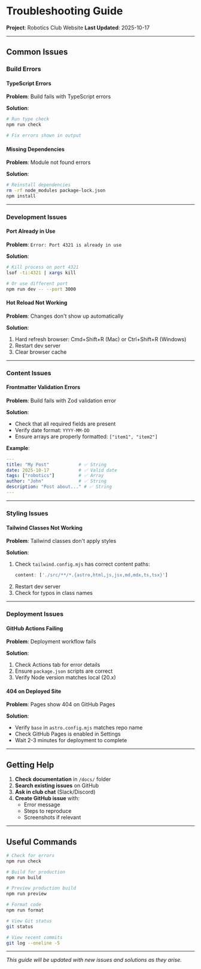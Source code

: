 # Troubleshooting Guide

**Project**: Robotics Club Website
**Last Updated**: 2025-10-17

---

## Common Issues

### Build Errors

#### TypeScript Errors

**Problem**: Build fails with TypeScript errors

**Solution**:
```bash
# Run type check
npm run check

# Fix errors shown in output
```

#### Missing Dependencies

**Problem**: Module not found errors

**Solution**:
```bash
# Reinstall dependencies
rm -rf node_modules package-lock.json
npm install
```

---

### Development Issues

#### Port Already in Use

**Problem**: `Error: Port 4321 is already in use`

**Solution**:
```bash
# Kill process on port 4321
lsof -ti:4321 | xargs kill

# Or use different port
npm run dev -- --port 3000
```

#### Hot Reload Not Working

**Problem**: Changes don't show up automatically

**Solution**:
1. Hard refresh browser: Cmd+Shift+R (Mac) or Ctrl+Shift+R (Windows)
2. Restart dev server
3. Clear browser cache

---

### Content Issues

#### Frontmatter Validation Errors

**Problem**: Build fails with Zod validation error

**Solution**:
- Check that all required fields are present
- Verify date format: `YYYY-MM-DD`
- Ensure arrays are properly formatted: `["item1", "item2"]`

**Example**:
```yaml
---
title: "My Post"           # ✅ String
date: 2025-10-17           # ✅ Valid date
tags: ["robotics"]         # ✅ Array
author: "John"             # ✅ String
description: "Post about..." # ✅ String
---
```

---

### Styling Issues

#### Tailwind Classes Not Working

**Problem**: Tailwind classes don't apply styles

**Solution**:
1. Check `tailwind.config.mjs` has correct content paths:
   ```javascript
   content: ['./src/**/*.{astro,html,js,jsx,md,mdx,ts,tsx}']
   ```
2. Restart dev server
3. Check for typos in class names

---

### Deployment Issues

#### GitHub Actions Failing

**Problem**: Deployment workflow fails

**Solution**:
1. Check Actions tab for error details
2. Ensure `package.json` scripts are correct
3. Verify Node version matches local (20.x)

#### 404 on Deployed Site

**Problem**: Pages show 404 on GitHub Pages

**Solution**:
- Verify `base` in `astro.config.mjs` matches repo name
- Check GitHub Pages is enabled in Settings
- Wait 2-3 minutes for deployment to complete

---

## Getting Help

1. **Check documentation** in `/docs/` folder
2. **Search existing issues** on GitHub
3. **Ask in club chat** (Slack/Discord)
4. **Create GitHub issue** with:
   - Error message
   - Steps to reproduce
   - Screenshots if relevant

---

## Useful Commands

```bash
# Check for errors
npm run check

# Build for production
npm run build

# Preview production build
npm run preview

# Format code
npm run format

# View Git status
git status

# View recent commits
git log --oneline -5
```

---

*This guide will be updated with new issues and solutions as they arise.*
